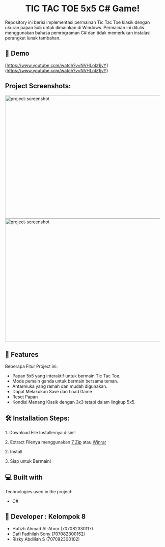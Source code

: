 <h1 align="center" id="title">TIC TAC TOE 5x5 C# Game!</h1>

<p id="description">Repository ini berisi implementasi permainan Tic Tac Toe klasik dengan ukuran papan 5x5 untuk dimainkan di Windows. Permainan ini ditulis menggunakan bahasa pemrograman C# dan tidak memerlukan instalasi perangkat lunak tambahan.</p>

<h2>🚀 Demo</h2>

[https://www.youtube.com/watch?v=NVHLnIz1jyY](https://www.youtube.com/watch?v=NVHLnIz1jyY)

<h2>Project Screenshots:</h2>

<img src="https://media.istockphoto.com/id/2170545773/id/foto/wooden-tic-tac-toe-game-on-a-table-classic-strategy-and-fun-for-all-ages.jpg?s=1024x1024&w=is&k=20&c=_2DLP8PTwoNKtEGrHhk2cfy-OZ0Qjf4kRNx9NRsGwT4=" alt="project-screenshot" width="700" height="400/">

<img src="https://plus.unsplash.com/premium_photo-1664474619075-644dd191935f?fm=jpg&amp;q=60&amp;w=3000&amp;ixlib=rb-4.0.3&amp;ixid=M3wxMjA3fDB8MHxzZWFyY2h8MXx8aW1hZ2V8ZW58MHx8MHx8fDA%3D" alt="project-screenshot" width="700" height="400/">

  
  
<h2>🧐 Features</h2>

Beberapa Fitur Project ini:

*   Papan 5x5 yang interaktif untuk bermain Tic Tac Toe.
*   Mode pemain ganda untuk bermain bersama teman.
*   Antarmuka yang ramah dan mudah digunakan.
*   Dapat Melakukan Save dan Load Game
*   Reset Papan
*   Kondisi Menang Klasik dengan 3x3 tetapi dalam lingkup 5x5.

<h2>🛠️ Installation Steps:</h2>

<p>1. Download File Installernya <a href"https://github.com/xyukii/TICTACTOE/blob/main/T3/T3.rar">disini!</a></p>

<p>2. Extract Filenya menggunakan <a href="https://www.7-zip.org/">7 Zip</a> atau <a href="https://www.win-rar.com/">Winrar</a></p>

<p>2. Install</p>

<p>3. Siap untuk Bermain!</p>

  
  
<h2>💻 Built with</h2>

Technologies used in the project:

*   C#

<h2>👥 Developer : Kelompok 8</h2>

*  Hafizh Ahmad Al-Abror (707082330117)
*  Dafi Fadhilah Sony (707082300162)
*  Rizky Abdillah S (707082300102)

